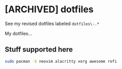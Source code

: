 # [ARCHIVED] dotfiles

See my revised dotfiles labeled `dotfiles\-.*`

My dotfiles...

## Stuff supported here
```bash
sudo pacman -S neovim alacritty xorg awesome rofi
```
